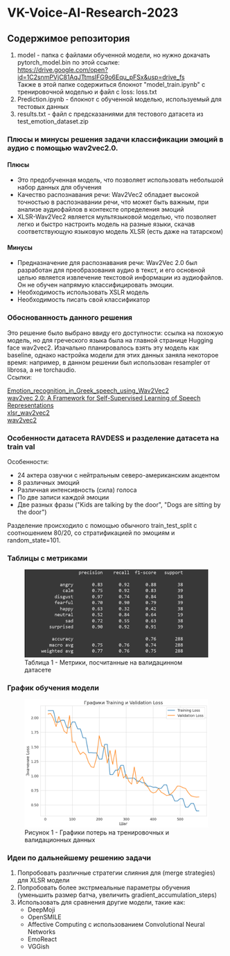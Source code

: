 # VK-Voice-AI-Research-2023
## Содержимое репозитория
1) model - папка с файлами обученной модели, но нужно докачать pytorch_model.bin по этой ссылке:  
https://drive.google.com/open?id=1C2snmPVjC81AqJTtmsIFG9o6Equ_pFSx&usp=drive_fs  
Также в этой папке содержиться блокнот "model_train.ipynb" с тренировочной моделью и файл с loss: loss.txt
2) Prediction.ipynb - блокнот с обученной моделью, используемый для тестовых данных
3) results.txt - файл с предсказаниями для тестового датасета из test_emotion_dataset.zip


### Плюсы и минусы решения задачи классификации эмоций в аудио с помощью wav2vec2.0. 
#### Плюсы
* Это предобученная модель, что позволяет использовать небольшой набор данных для обучения
* Качество распознавания речи: Wav2Vec2 обладает высокой точностью в распознавании речи, что может быть важным, при анализе аудиофайлов в контексте определения эмоций
* XLSR-Wav2Vec2 является мультязыковой моделью, что позволяет легко и быстро настроить модель на разные языки, скачав соответствующую языковую модель XLSR (есть даже на татарском)

#### Минусы
* Предназначение для распознавания речи: Wav2Vec 2.0 был разработан для преобразования аудио в текст, и его основной целью является извлечение текстовой информации из аудиофайлов. Он не обучен напрямую классифицировать эмоции.
* Необходимость использовать XSLR модель
* Необходимость писать свой классификатор

### Обоснованность данного решения
Это решение было выбрано ввиду его доступности: ссылка на похожую модель, но для греческого языка была на главной странице Hugging face wav2vec2. Изачально планировалось взять эту модель как baseline, однако настройка модели для этих данных заняла некоторое время: например, в данном решении был использован resampler от librosa, а не torchaudio.  
Ссылки:  

[Emotion_recognition_in_Greek_speech_using_Wav2Vec2](https://colab.research.google.com/github/m3hrdadfi/soxan/blob/main/notebooks/Emotion_recognition_in_Greek_speech_using_Wav2Vec2.ipynb#scrollTo=4TkGYrVTFR6Y)  
[wav2vec 2.0: A Framework for Self-Supervised
Learning of Speech Representations](https://arxiv.org/pdf/2006.11477.pdf)  
[xlsr_wav2vec2](https://huggingface.co/docs/transformers/model_doc/xlsr_wav2vec2)  
[wav2vec2](https://huggingface.co/docs/transformers/model_doc/wav2vec2)  

### Особенности датасета RAVDESS и разделение датасета на train val  
Особенности:  
* 24 актера озвучки с нейтральным северо-американским акцентом
* 8 различных эмоций
* Различная интенсивность (сила) голоса
* По две записи каждой эмоции
* Две разных фразы ("Kids are talking by the door", "Dogs are sitting by the door")  

Разделение происходило с помощью обычного train_test_split с соотношением 80/20, со стратификацией по эмоциям и random_state=101.

### Таблицы с метриками  
<figure>
  <img
  src="https://raw.githubusercontent.com/Uberwald/VK-Voice-AI-Research-2023/main/classification_report.bmp"
  >
  <figcaption>Таблица 1 - Метрики, посчитанные на валидацинном датасете</figcaption>
</figure>  

### График обучения модели
<figure>
  <img
  src="chart.png"
  >
  <figcaption>Рисунок 1 - Графики потерь на тренировочных и валидационных данных</figcaption>
</figure>  

### Идеи по дальнейшему решению задачи
1) Попробовать различные стратегии слияния для (merge strategies) для XLSR модели
2) Попробовать более экстрмеальные параметры обучения (уменьшить размер батча, увеличить gradient_accumulation_steps)
3) Использовать для сравнения другие модели, такие как:
   + DeepMoji
   + OpenSMILE
   + Affective Computing с использованием Convolutional Neural Networks
   + EmoReact
   + VGGish 





